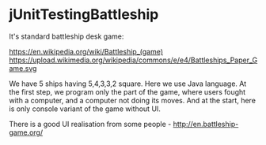 # jUnitTestingBattleship
It's standard battleship desk game:

  https://en.wikipedia.org/wiki/Battleship_(game)
  https://upload.wikimedia.org/wikipedia/commons/e/e4/Battleships_Paper_Game.svg
  
We have 5 ships having 5,4,3,3,2 square.
Here we use Java language. 
At the first step, we program only the part of the game, where users fought with a computer, and a computer not doing its moves.
And at the start, here is only console variant of the game without UI. 

There is a good UI realisation from some people - http://en.battleship-game.org/ 
